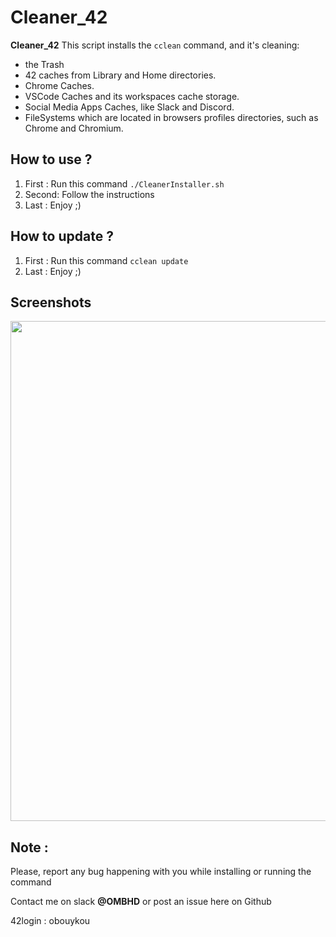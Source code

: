 # Cleaner_42

**Cleaner_42** This script installs the `cclean` command, and it's cleaning:
 - the Trash
 - 42 caches from Library and Home directories.
 - Chrome Caches.
 - VSCode Caches and its workspaces cache storage.
 - Social Media Apps Caches, like Slack and Discord.
 - FileSystems which are located in browsers profiles directories, such as Chrome and Chromium.

## How to use ?

1. First : Run this command `./CleanerInstaller.sh`
2. Second: Follow the instructions
3. Last  : Enjoy ;)

## How to update ?

1. First : Run this command `cclean update`
2. Last  : Enjoy ;)

## Screenshots

<img src="https://i.imgur.com/ugAa0nP.png.png" width="800" />


## Note : 

Please, report any bug happening with you while installing or running the command

Contact me on slack **@OMBHD** or post an issue here on Github

42login : obouykou

